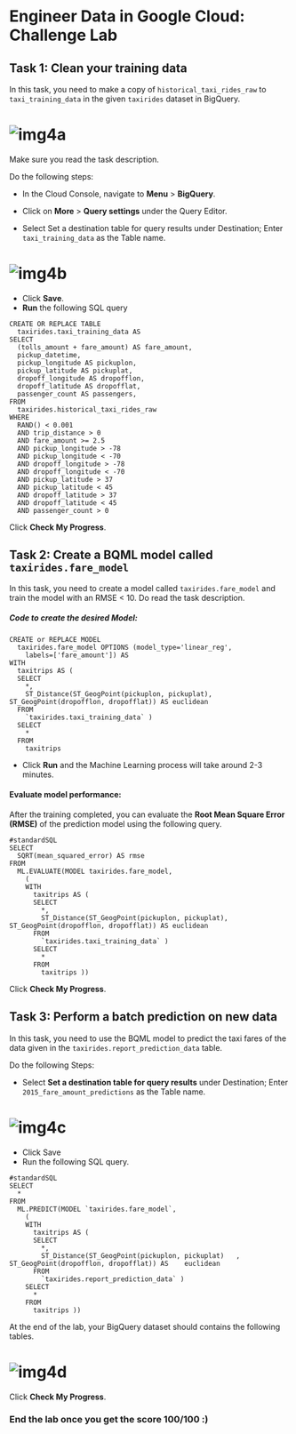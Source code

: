 
# Engineer Data in Google Cloud: Challenge Lab
## Task 1: Clean your training data
In this task, you need to make a copy of `historical_taxi_rides_raw` to `taxi_training_data` in the given `taxirides` dataset in BigQuery.

# ![img4a](./Assets/img4a.png)

Make sure you read the task description.

Do the following steps:
- In the Cloud Console, navigate to **Menu** > **BigQuery**.
- Click on **More** > **Query settings** under the Query Editor.

- Select Set a destination table for query results under Destination; Enter `taxi_training_data` as the Table name.
# ![img4b](./Assets/img4b.png)
- Click **Save**.
- **Run** the following SQL query
```
CREATE OR REPLACE TABLE
  taxirides.taxi_training_data AS
SELECT
  (tolls_amount + fare_amount) AS fare_amount,
  pickup_datetime,
  pickup_longitude AS pickuplon,
  pickup_latitude AS pickuplat,
  dropoff_longitude AS dropofflon,
  dropoff_latitude AS dropofflat,
  passenger_count AS passengers,
FROM
  taxirides.historical_taxi_rides_raw
WHERE
  RAND() < 0.001
  AND trip_distance > 0
  AND fare_amount >= 2.5
  AND pickup_longitude > -78
  AND pickup_longitude < -70
  AND dropoff_longitude > -78
  AND dropoff_longitude < -70
  AND pickup_latitude > 37
  AND pickup_latitude < 45
  AND dropoff_latitude > 37
  AND dropoff_latitude < 45
  AND passenger_count > 0
```
 Click **Check My Progress**.

## Task 2: Create a BQML model called `taxirides.fare_model`
In this task, you need to create a model called `taxirides.fare_model` and train the model with an RMSE < 10.
Do read the task description.

##### Code to create the desired Model:
```
CREATE or REPLACE MODEL
  taxirides.fare_model OPTIONS (model_type='linear_reg',
    labels=['fare_amount']) AS
WITH
  taxitrips AS (
  SELECT
    *,
    ST_Distance(ST_GeogPoint(pickuplon, pickuplat), ST_GeogPoint(dropofflon, dropofflat)) AS euclidean
  FROM
    `taxirides.taxi_training_data` )
  SELECT
    *
  FROM
    taxitrips
```
- Click **Run** and the Machine Learning process will take around 2-3 minutes.

#### Evaluate model performance:

After the training completed, you can evaluate the **Root Mean Square Error (RMSE)** of the prediction model using the following query.
```
#standardSQL
SELECT
  SQRT(mean_squared_error) AS rmse
FROM
  ML.EVALUATE(MODEL taxirides.fare_model,
    (
    WITH
      taxitrips AS (
      SELECT
        *,
        ST_Distance(ST_GeogPoint(pickuplon, pickuplat), ST_GeogPoint(dropofflon, dropofflat)) AS euclidean
      FROM
        `taxirides.taxi_training_data` )
      SELECT
        *
      FROM
        taxitrips ))
```
Click **Check My Progress**.

## Task 3: Perform a batch prediction on new data

In this task, you need to use the BQML model to predict the taxi fares of the data given in the `taxirides.report_prediction_data` table.

Do the following Steps:

- Select **Set a destination table for query results** under Destination; Enter `2015_fare_amount_predictions` as the Table name.

# ![img4c](./Assets/img4c.png)

- Click Save
- Run the following SQL query.
```
#standardSQL
SELECT
  *
FROM
  ML.PREDICT(MODEL `taxirides.fare_model`,
    (
    WITH
      taxitrips AS (
      SELECT
        *,
        ST_Distance(ST_GeogPoint(pickuplon, pickuplat)   , ST_GeogPoint(dropofflon, dropofflat)) AS    euclidean
      FROM
        `taxirides.report_prediction_data` )
    SELECT
      *
    FROM
      taxitrips ))
```

At the end of the lab, your BigQuery dataset should contains the following tables.

# ![img4d](./Assets/img4d.png)

Click **Check My Progress**.

### End the lab once you get the score 100/100 :)
